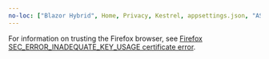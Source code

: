 ```yaml
---
no-loc: ["Blazor Hybrid", Home, Privacy, Kestrel, appsettings.json, "ASP.NET Core Identity", cookie, Cookie, Blazor, "Blazor Server", "Blazor WebAssembly", "Identity", "Let's Encrypt", Razor, SignalR]
---
```

For information on trusting the Firefox browser, see [Firefox SEC_ERROR_INADEQUATE_KEY_USAGE certificate error](xref:security/enforcing-ssl#trust-ff).